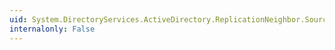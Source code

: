 ```yaml
---
uid: System.DirectoryServices.ActiveDirectory.ReplicationNeighbor.SourceServer
internalonly: False
---
```

